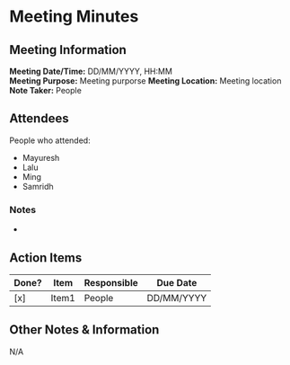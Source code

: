 # Meeting Minutes
## Meeting Information
**Meeting Date/Time:** DD/MM/YYYY, HH:MM   
**Meeting Purpose:** Meeting purporse 
**Meeting Location:** Meeting location  
**Note Taker:** People  

## Attendees
People who attended:
* Mayuresh 
* Lalu
* Ming
* Samridh

### Notes
- 


## Action Items
| Done? | Item | Responsible | Due Date |
| ---- | ---- | ---- | ---- |
| [x] | Item1 | People | DD/MM/YYYY |

## Other Notes & Information
N/A